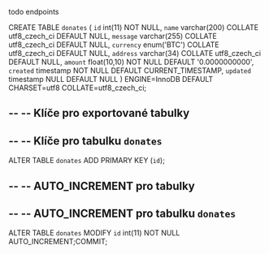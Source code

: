 





todo endpoints









CREATE TABLE `donates` (
  `id` int(11) NOT NULL,
  `name` varchar(200) COLLATE utf8_czech_ci DEFAULT NULL,
  `message` varchar(255) COLLATE utf8_czech_ci DEFAULT NULL,
  `currency` enum('BTC') COLLATE utf8_czech_ci DEFAULT NULL,
  `address` varchar(34) COLLATE utf8_czech_ci DEFAULT NULL,
  `amount` float(10,10) NOT NULL DEFAULT '0.0000000000',
  `created` timestamp NOT NULL DEFAULT CURRENT_TIMESTAMP,
  `updated` timestamp NULL DEFAULT NULL
) ENGINE=InnoDB DEFAULT CHARSET=utf8 COLLATE=utf8_czech_ci;

--
-- Klíče pro exportované tabulky
--

--
-- Klíče pro tabulku `donates`
--
ALTER TABLE `donates`
  ADD PRIMARY KEY (`id`);

--
-- AUTO_INCREMENT pro tabulky
--

--
-- AUTO_INCREMENT pro tabulku `donates`
--
ALTER TABLE `donates`
  MODIFY `id` int(11) NOT NULL AUTO_INCREMENT;COMMIT;
